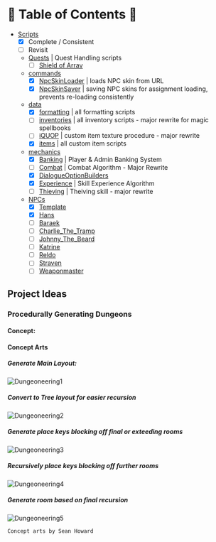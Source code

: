 # :taco: Table of Contents :taco:
- [Scripts](../scripts/)
    - [x] Complete / Consistent
    - [ ] Revisit
    - [Quests](../scripts/Quests) | Quest Handling scripts
        - [ ] [Shield of Arrav](../scripts/NPCs/Shield%20of%20Arrav.dsc)
    - [commands](../scripts/commands)
        - [x] [NpcSkinLoader](../scripts/NPCs/NpcSkinLoader.dsc) | loads NPC skin from URL
        - [x] [NpcSkinSaver](../scripts/NPCs/NpcSkinSaver.dsc) | saving NPC skins for assignment loading, prevents re-loading consistently
    - [data](../scripts/data)
        - [x] [formatting](../scripts/NPCs/formatting.dsc) | all formatting scripts
        - [ ] [inventories](../scripts/NPCs/inventories.dsc) | all inventory scripts - major rewrite for magic spellbooks
        - [ ] [iQUOP](../scripts/NPCs/iQUOP.dsc) | custom item texture procedure - major rewrite
        - [x] [items](../scripts/NPCs/items.dsc) | all custom item scripts
    - [mechanics](../scripts/mechanics)
        - [x] [Banking](../scripts/NPCs/Banking.dsc) | Player & Admin Banking System
        - [ ] [Combat](../scripts/NPCs/Combat.dsc) | Combat Algorithm - Major Rewrite
        - [x] [DialogueOptionBuilders](../scripts/NPCs/DialogueOptionBuilders.dsc)
        - [x] [Experience](../scripts/NPCs/Experience.dsc) | Skill Experience Algorithm
        - [ ] [Thieving](../scripts/NPCs/Thieving.dsc) | Theiving skill - major rewrite
    - [NPCs](../scripts/NPCs)
        - [x] [Template](../scripts/NPCs/!Template.dsc)
        - [x] [Hans](../scripts/NPCs/Hans.dsc)
        - [ ] [Baraek](../scripts/NPCs/Baraek.dsc)
        - [ ] [Charlie_The_Tramp](../scripts/NPCs/Charlie_The_Tramp.dsc)
        - [ ] [Johnny_The_Beard](../scripts/NPCs/Johnny_The_Beard.dsc)
        - [ ] [Katrine](../scripts/NPCs/Katrine.dsc)
        - [ ] [Reldo](../scripts/NPCs/Reldo.dsc)
        - [ ] [Straven](../scripts/NPCs/Straven.dsc)
        - [ ] [Weaponmaster](../scripts/NPCs/Weaponmaster.dsc)

## Project Ideas
### Procedurally Generating Dungeons

#### **Concept**:

#### **Concept Arts**

##### Generate Main Layout:

![Dungeoneering1](https://cdn.discordapp.com/attachments/547552615450411011/556603700836302863/entry004-map.png)

##### Convert to Tree layout for easier recursion 

![Dungeoneering2](https://cdn.discordapp.com/attachments/547552615450411011/556603770721533962/entry004-tree.png)

##### Generate place keys blocking off final or exteeding rooms

![Dungeoneering3](https://cdn.discordapp.com/attachments/547552615450411011/556603821346783232/entry004-tree2.png)

##### Recursively place keys blocking off further rooms

![Dungeoneering4](https://cdn.discordapp.com/attachments/547552615450411011/556603887176515609/entry004-tree3.png)

##### Generate room based on final recursion

![Dungeoneering5](https://cdn.discordapp.com/attachments/547552615450411011/556603905018953748/entry004-map2.png)

`Concept arts by Sean Howard`